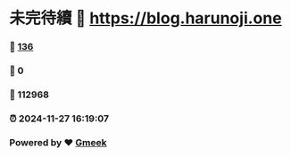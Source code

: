 # 未完待續 :link: https://blog.harunoji.one 
### :page_facing_up: [136](https://blog.harunoji.one/tag.html) 
### :speech_balloon: 0 
### :hibiscus: 112968 
### :alarm_clock: 2024-11-27 16:19:07 
### Powered by :heart: [Gmeek](https://github.com/Meekdai/Gmeek)
